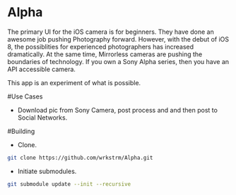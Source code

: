 Alpha
=====

The primary UI for the iOS camera is for beginners. They have done an awesome job pushing Photography forward. 
However, with the debut of iOS 8, the possiblities for experienced photographers has increased dramatically. At the same time, Mirrorless cameras are pushing the boundaries of technology. If you own a Sony Alpha series, then you have an API accessible camera.

This app is an experiment of what is possible. 

#Use Cases

- Download pic from Sony Camera, post process and and then post to Social Networks. 

#Building

- Clone.

```sh
git clone https://github.com/wrkstrm/Alpha.git
```

- Initiate submodules.

```sh
git submodule update --init --recursive
```

